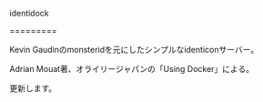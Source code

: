 identidock

=========

Kevin Gaudinのmonsteridを元にしたシンプルなidenticonサーバー。

Adrian Mouat著、オライリージャパンの「Using Docker」による。 

更新します。

